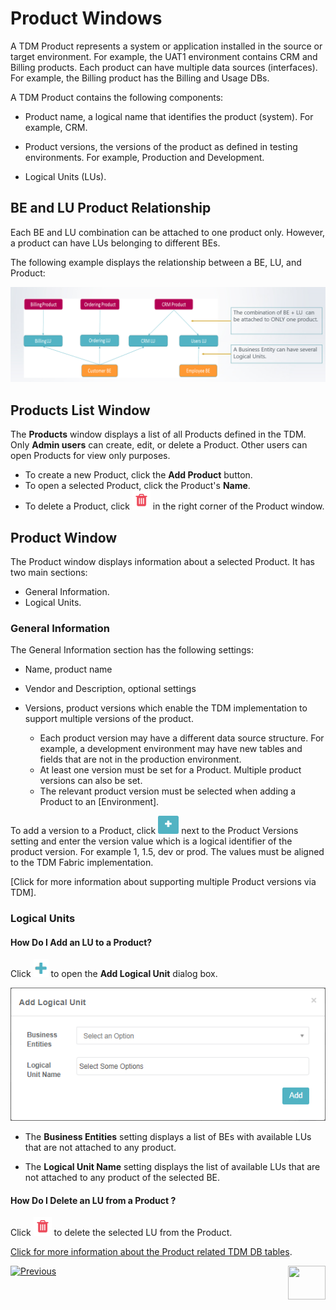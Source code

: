 # Product Windows

A TDM Product represents a system or application installed in the source or target environment. For example, the UAT1 environment contains CRM and Billing products. Each product can have multiple data sources (interfaces). For example, the Billing product has the Billing and Usage DBs.

A TDM Product contains the following components:

- Product name, a logical name that identifies the product (system). For example, CRM.
- Product versions, the versions of the product as defined in testing environments. For example, Production and Development.

- Logical Units (LUs).

## BE and LU Product Relationship

Each BE and LU combination can be attached to one product only. However, a product can have LUs belonging to different BEs.

The following example displays the relationship between a BE, LU, and Product:

![be-prod-lu](images/be_lu_product_relation.png)



## Products List Window

The **Products** window displays a list of all Products defined in the TDM.  Only **Admin users** can create, edit, or delete a Product. Other users can open Products for   view only purposes.

-   To create a new Product, click the **Add Product** button.
-   To open a selected Product, click the Product's **Name**.
-   To delete a Product, click ![delete](images/delete_icon.png) in the right corner of the Product window.

## Product Window

The Product window displays information about a selected Product. It has two main sections: 

- General Information.
- Logical Units.

### General Information

The General Information section has the following settings:

- Name, product name

- Vendor and Description, optional settings

- Versions, product versions which enable the TDM implementation to support multiple versions of the product.

  -  Each product version may have a different data source structure. For example, a development environment may have new tables and fields that are not in the production environment. 
  - At least one version must be set for a Product. Multiple product versions can also be set. 
  - The relevant product version must be selected when adding a Product to an [Environment].

To add a version to a Product, click ![delete](images/plus_icon_prod_version.png) next to the Product Versions setting and enter the version value which is a logical identifier of the product version. For example 1, 1.5, dev or prod. The values must be aligned to the TDM Fabric implementation. 

  [Click for more information about supporting multiple Product versions via TDM].

### Logical Units

#### How Do I Add an LU to a Product?

Click ![plus](images/plus_icon.png) to open the **Add Logical Unit** dialog box.

  ![add_lu](images/prod_add_lu.png)

- The **Business Entities** setting displays a list of BEs with available LUs that are not attached to any product.

- The **Logical Unit Name** setting displays the list of available LUs that are not attached to any product of the selected BE.

  

#### How Do I Delete an LU from a Product ? 

Click ![be_delete](images/delete_icon.png) to delete the selected LU from the Product.

  [Click for more information about the Product related TDM DB tables](/articles/TDM/tdm_gui/06_be_product_tdmdb_tables.md).

 [![Previous](/articles/images/Previous.png)](04_tdm_gui_business_entity_window.md)[<img align="right" width="60" height="54" src="/articles/images/Next.png">](06_be_product_tdmdb_tables.md)
